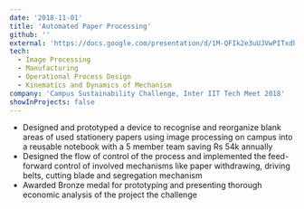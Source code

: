 ```yaml
---
date: '2018-11-01'
title: 'Automated Paper Processing'
github: ''
external: 'https://docs.google.com/presentation/d/1M-QFIk2e3uUJVwPITxdhXgyzV-lLXKWt40l4yhGddOk/edit?usp=sharing'
tech:
  - Image Processing
  - Manufacturing
  - Operational Process Design 
  - Kinematics and Dynamics of Mechanism 
company: 'Campus Sustainability Challenge, Inter IIT Tech Meet 2018'
showInProjects: false
---
```


- Designed and prototyped a device to recognise and reorganize blank areas of used stationery papers using image processing on campus into a reusable notebook with a 5 member team saving Rs 54k annually
- Designed the flow of control of the process and implemented the feed-forward control of involved mechanisms like paper withdrawing, driving belts, cutting blade and segregation mechanism
- Awarded Bronze medal for prototyping and presenting thorough economic analysis of the project the challenge
